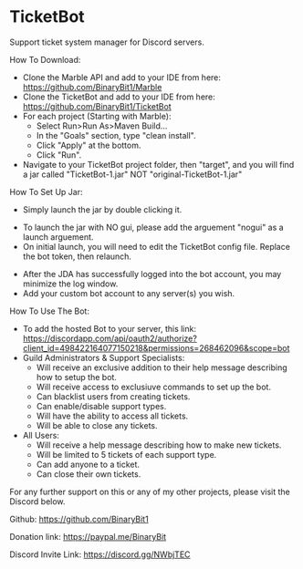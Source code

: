 # TicketBot
Support ticket system manager for Discord servers.

How To Download:
  - Clone the Marble API and add to your IDE from here: https://github.com/BinaryBit1/Marble
  - Clone the TicketBot and add to your IDE from here: https://github.com/BinaryBit1/TicketBot
  - For each project (Starting with Marble):
    - Select Run>Run As>Maven Build...
    - In the "Goals" section, type "clean install".
    - Click "Apply" at the bottom.
    - Click "Run".
  - Navigate to your TicketBot project folder, then "target", and you will find a jar called "TicketBot-1.jar" NOT "original-TicketBot-1.jar"
  
How To Set Up Jar:
 - Simply launch the jar by double clicking it.
 * To launch the jar with NO gui, please add the arguement "nogui" as a launch arguement.
 * On initial launch, you will need to edit the TicketBot config file. Replace the bot token, then relaunch.
 - After the JDA has successfully logged into the bot account, you may minimize the log window.
 - Add your custom bot account to any server(s) you wish.
 
How To Use The Bot:
 - To add the hosted Bot to your server, this link: https://discordapp.com/api/oauth2/authorize?client_id=498422164077150218&permissions=268462096&scope=bot
 - Guild Administrators & Support Specialists:
   - Will receive an exclusive addition to their help message describing how to setup the bot.
   - Will receive access to exclusiuve commands to set up the bot.
   - Can blacklist users from creating tickets.
   - Can enable/disable support types.
   - Will have the ability to access all tickets.
   - Will be able to close any tickets.
 - All Users:
   - Will receive a help message describing how to make new tickets.
   - Will be limited to 5 tickets of each support type.
   - Can add anyone to a ticket.
   - Can close their own tickets.


For any further support on this or any of my other projects, please visit the Discord below.

Github: <https://github.com/BinaryBit1>

Donation link: <https://paypal.me/BinaryBit>

Discord Invite Link: <https://discord.gg/NWbjTEC>
